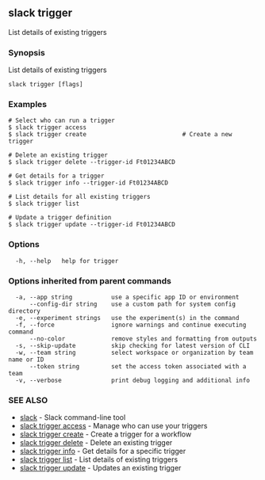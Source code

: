 ## slack trigger

List details of existing triggers

### Synopsis

List details of existing triggers

```
slack trigger [flags]
```

### Examples

```
# Select who can run a trigger
$ slack trigger access
$ slack trigger create                           # Create a new trigger

# Delete an existing trigger
$ slack trigger delete --trigger-id Ft01234ABCD

# Get details for a trigger
$ slack trigger info --trigger-id Ft01234ABCD

# List details for all existing triggers
$ slack trigger list

# Update a trigger definition
$ slack trigger update --trigger-id Ft01234ABCD
```

### Options

```
  -h, --help   help for trigger
```

### Options inherited from parent commands

```
  -a, --app string           use a specific app ID or environment
      --config-dir string    use a custom path for system config directory
  -e, --experiment strings   use the experiment(s) in the command
  -f, --force                ignore warnings and continue executing command
      --no-color             remove styles and formatting from outputs
  -s, --skip-update          skip checking for latest version of CLI
  -w, --team string          select workspace or organization by team name or ID
      --token string         set the access token associated with a team
  -v, --verbose              print debug logging and additional info
```

### SEE ALSO

* [slack](slack)	 - Slack command-line tool
* [slack trigger access](slack_trigger_access)	 - Manage who can use your triggers
* [slack trigger create](slack_trigger_create)	 - Create a trigger for a workflow
* [slack trigger delete](slack_trigger_delete)	 - Delete an existing trigger
* [slack trigger info](slack_trigger_info)	 - Get details for a specific trigger
* [slack trigger list](slack_trigger_list)	 - List details of existing triggers
* [slack trigger update](slack_trigger_update)	 - Updates an existing trigger

